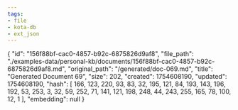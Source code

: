 ```yaml
---
tags:
- file
- kota-db
- ext_json
---
```

{
  "id": "156f88bf-cac0-4857-b92c-6875826d9af8",
  "file_path": "./examples-data/personal-kb/documents/156f88bf-cac0-4857-b92c-6875826d9af8.md",
  "original_path": "/generated/doc-069.md",
  "title": "Generated Document 69",
  "size": 202,
  "created": 1754608190,
  "updated": 1754608190,
  "hash": [
    166,
    123,
    220,
    93,
    83,
    32,
    195,
    121,
    84,
    193,
    143,
    196,
    192,
    53,
    253,
    3,
    32,
    59,
    252,
    71,
    141,
    121,
    198,
    248,
    44,
    243,
    255,
    165,
    78,
    100,
    12,
    1
  ],
  "embedding": null
}